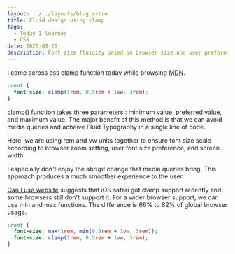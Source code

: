 ```yaml
---
layout: ../../layouts/blog.astro
title: Fluid design using clamp
tags:
  - Today I learned
  - CSS
date: 2020-05-20
description: Font size fluidity based on browser size and user preference is exciting.
---
```

I came across css clamp function today while browsing [MDN](https://developer.mozilla.org/en-US/docs/Web/CSS/clamp).
``` css
:root {
  font-size: clamp(1rem, 0.5rem + 1vw, 3rem);
}
```
clamp() function takes three parameters : minimum value, preferred value, and maximum value. The major benefit of this method is that we can avoid media queries and acheive Fluid Typography in a single line of code.

Here, we are using rem and vw units together to ensure font size scale according to browser zoom setting, user font size preference, and screen width.

I especially don't enjoy the abrupt change that media queries bring. This approach produces a much smoother experience to the user.

[Can I use website](https://www.caniuse.com/#search=clamp()) suggests that iOS safari got clamp support recently and some browsers still don't support it.
For a wider browser support, we can use min and max functions. The difference is 66% to 82% of global browser usage.

``` css
:root {
  font-size: max(1rem, min(0.5rem + 1vw, 3rem));
  font-size: clamp(1rem, 0.5rem + 1vw, 3rem);
}
```
